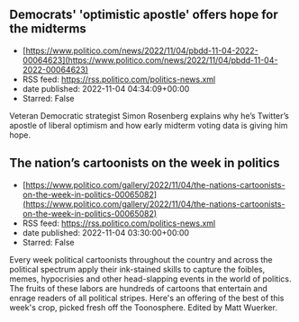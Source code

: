 ## Democrats' 'optimistic apostle' offers hope for the midterms
 - [https://www.politico.com/news/2022/11/04/pbdd-11-04-2022-00064623](https://www.politico.com/news/2022/11/04/pbdd-11-04-2022-00064623)
 - RSS feed: https://rss.politico.com/politics-news.xml
 - date published: 2022-11-04 04:34:09+00:00
 - Starred: False

Veteran Democratic strategist Simon Rosenberg explains why he’s Twitter’s apostle of liberal optimism and how early midterm voting data is giving him hope.

## The nation’s cartoonists on the week in politics
 - [https://www.politico.com/gallery/2022/11/04/the-nations-cartoonists-on-the-week-in-politics-00065082](https://www.politico.com/gallery/2022/11/04/the-nations-cartoonists-on-the-week-in-politics-00065082)
 - RSS feed: https://rss.politico.com/politics-news.xml
 - date published: 2022-11-04 03:30:00+00:00
 - Starred: False

Every week political cartoonists throughout the country and across the political spectrum apply their ink-stained skills to capture the foibles, memes, hypocrisies and other head-slapping events in the world of politics. The fruits of these labors are hundreds of cartoons that entertain and enrage readers of all political stripes. Here's an offering of the best of this week's crop, picked fresh off the Toonosphere. Edited by Matt Wuerker.
